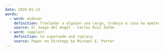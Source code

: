 ```yaml
---
date: 2025-01-13
words:
  - word: endosar
    definition: Trasladar a alguien una carga, trabajo o cosa no apetecible.
    source: El Juego del Angel - Carlos Ruiz Zafón
  - word: supplant
    definition: to supersede and replace.
    source: Paper on Strategy by Michael E. Porter
---
```

